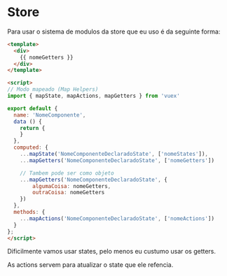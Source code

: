 # Store
Para usar o sistema de modulos da store que eu uso é da seguinte forma:

```html
<template>
  <div>
    {{ nomeGetters }}
  </div>
</template>

<script>
// Modo mapeado (Map Helpers)
import { mapState, mapActions, mapGetters } from 'vuex'

export default {
  name: 'NomeComponente',
  data () {
    return {
    }
  },
  computed: {
    ...mapState('NomeComponenteDeclaradoState', ['nomeStates']),
    ...mapGetters('NomeComponenteDeclaradoState', ['nomeGetters'])

    // Tambem pode ser como objeto
    ...mapGetters('NomeComponenteDeclaradoState', {
        algumaCoisa: nomeGetters,
        outraCoisa: nomeGetters
    })
  },
  methods: {
    ...mapActions('NomeComponenteDeclaradoState', ['nomeActions'])
  }
};
</script>
```

Dificilmente vamos usar states, pelo menos eu custumo usar os getters.

As actions servem para atualizar o state que ele refencia.